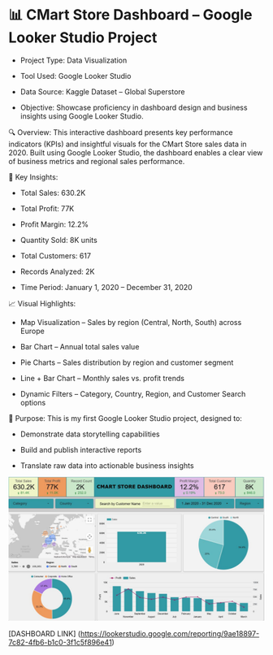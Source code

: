 # 📊 CMart Store Dashboard – Google Looker Studio Project
- Project Type: Data Visualization

- Tool Used: Google Looker Studio

- Data Source: Kaggle Dataset – Global Superstore 

- Objective: Showcase proficiency in dashboard design and business insights using Google Looker Studio.

🔍 Overview:
This interactive dashboard presents key performance indicators (KPIs) and insightful visuals for the CMart Store sales data in 2020. Built using Google Looker Studio, the dashboard enables a clear view of business metrics and regional sales performance.

📌 Key Insights:
- Total Sales: 630.2K

- Total Profit: 77K

- Profit Margin: 12.2%

- Quantity Sold: 8K units

- Total Customers: 617

- Records Analyzed: 2K

- Time Period: January 1, 2020 – December 31, 2020

📈 Visual Highlights:
- Map Visualization – Sales by region (Central, North, South) across Europe

- Bar Chart – Annual total sales value

- Pie Charts – Sales distribution by region and customer segment

- Line + Bar Chart – Monthly sales vs. profit trends

- Dynamic Filters – Category, Country, Region, and Customer Search options

🧠 Purpose:
This is my first Google Looker Studio project, designed to:
- Demonstrate data storytelling capabilities
  
- Build and publish interactive reports
  
- Translate raw data into actionable business insights

<img src="https://github.com/Sourabh3024/Cmart-Store-Sales-Data-Analysis/blob/2f651af8ad194ed4d11cd3d15ad8ede36d7f980a/DASHBOARD.JPG" alt="Image Description" width="600">

[DASHBOARD LINK] (https://lookerstudio.google.com/reporting/9ae18897-7c82-4fb6-b1c0-3f1c5f896e41)
